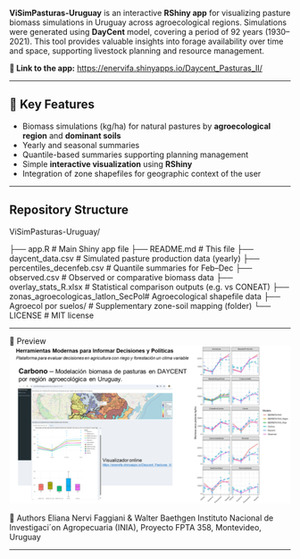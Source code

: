 **ViSimPasturas-Uruguay** is an interactive **RShiny app** for visualizing pasture biomass simulations in Uruguay across agroecological regions. Simulations were generated using **DayCent** model, covering a period of 92 years (1930–2021). This tool provides valuable insights into forage availability over time and space, supporting livestock planning and resource management.

**🚀 Link to the app:**  https://enervifa.shinyapps.io/Daycent_Pasturas_II/

---

## 🌱 Key Features

- Biomass simulations (kg/ha) for natural pastures by **agroecological region** and **dominant soils**
- Yearly and seasonal summaries 
- Quantile-based summaries supporting planning management
- Simple **interactive visualization** using **RShiny**
- Integration of zone shapefiles for geographic context of the user

---

## Repository Structure
ViSimPasturas-Uruguay/

├── app.R                              # Main Shiny app file
├── README.md                          # This file
├── daycent_data.csv                   # Simulated pasture production data (yearly)
├── percentiles_decenfeb.csv          # Quantile summaries for Feb–Dec
├── observed.csv                       # Observed or comparative biomass data
├── overlay_stats_R.xlsx              # Statistical comparison outputs (e.g. vs CONEAT)
├── zonas_agroecologicas_latlon_SecPol# Agroecological shapefile data
├── Agroecol por suelos/              # Supplementary zone-soil mapping (folder)
└── LICENSE                            # MIT license

---

📸 Preview 
![screenshot](screenshot.png)

👥 Authors
Eliana Nervi Faggiani & Walter Baethgen
Instituto Nacional de Investigaci´on Agropecuaria (INIA), Proyecto FPTA 358, Montevideo, Uruguay




---


